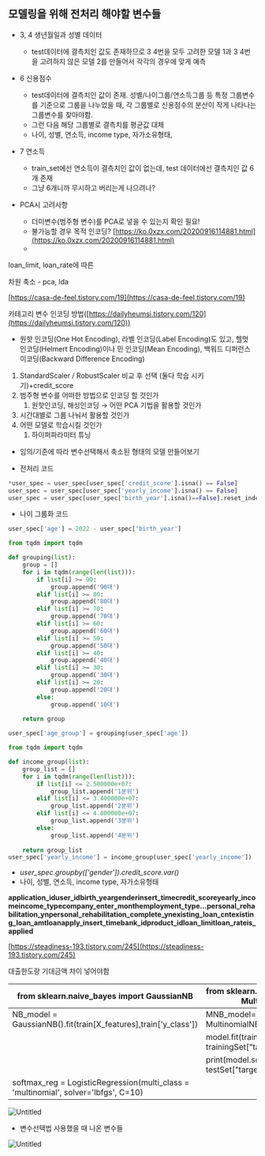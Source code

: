 ## 모델링을 위해 전처리 해야할 변수들

- 3, 4 생년월일과 성별 데이터
    - test데이터에 결측치인 값도 존재하므로 3 4번을 모두 고려한 모델 1과 3 4번을 고려하지 않은 모델 2를 만들어서 각각의 경우에 맞게 예측

- 6 신용점수
    - test데이터에 결측치인 값이 존재. 성별/나이그룹/연소득그룹 등 특정 그룹변수를 기준으로 그룹을 나누었을 때, 각 그룹별로 신용점수의 분산이 작게 나타나는 그룹변수를 찾아야함.
    - 그런 다음 해당 그룹별로 결측치를 평균값 대체
    - 나이, 성별, 연소득, income type, 자가소유형태,

- 7 연소득
    - train_set에선 연소득이 결측치인 값이 없는데, test 데이터에선 결측치인 값 6개 존재
    - 그냥 6개니까 무시하고 버리는게 나으려나?
    
- PCA시 고려사항
    - 더미변수(범주형 변수)를 PCA로 넣을 수 있는지 확인 필요!
    - 불가능할 경우 목적 인코딩? [https://ko.0xzx.com/20200916114881.html](https://ko.0xzx.com/20200916114881.html)
    - 

loan_limit, loan_rate에 따른 

차원 축소 - pca, lda

[https://casa-de-feel.tistory.com/19](https://casa-de-feel.tistory.com/19)

카테고리 변수 인코딩 방법([https://dailyheumsi.tistory.com/120](https://dailyheumsi.tistory.com/120))

- 원핫 인코딩(One Hot Encoding), 라벨 인코딩(Label Encoding)도 있고, 헬멋 인코딩(Helmert Encoding)이나 민 인코딩(Mean Encoding), 백워드 디퍼런스 이코딩(Backward Difference Encoding)

1. StandardScaler / RobustScaler 비교 후 선택 (둘다 학습 시키기)+credit_score
2. 범주형 변수를 어떠한 방법으로 인코딩 할 것인가 
    1. 원핫인코딩, 해싱인코딩 → 어떤 PCA 기법을 활용할 것인가
3. 시간대별로 그룹 나눠서 활용할 것인가
4. 어떤 모델로 학습시킬 것인가
    1. 하이퍼파라미터 튜닝

- 임의/기준에 따라 변수선택해서 축소된 형태의 모델 만들어보기

- 전처리 코드

```python
*user_spec = user_spec[user_spec['credit_score'].isna() == False]
user_spec = user_spec[user_spec['yearly_income'].isna() == False]
user_spec = user_spec[user_spec['birth_year'].isna()==False].reset_index()*
```

- 나이 그룹화 코드

```python
user_spec['age'] = 2022 - user_spec['birth_year']

from tqdm import tqdm

def grouping(list):
    group = []
    for i in tqdm(range(len(list))):
        if list[i] >= 90:
            group.append('90대')
        elif list[i] >= 80:
            group.append('80대')
        elif list[i] >= 70:
            group.append('70대')
        elif list[i] >= 60:
            group.append('60대')
        elif list[i] >= 50:
            group.append('50대')
        elif list[i] >= 40:
            group.append('40대')
        elif list[i] >= 30:
            group.append('30대')
        elif list[i] >= 20:
            group.append('20대')
        else:
            group.append('10대')
    
    return group

user_spec['age_group'] = grouping(user_spec['age'])
```

```python
from tqdm import tqdm

def income_group(list):
    group_list = []
    for i in tqdm(range(len(list))):
        if list[i] <= 2.500000e+07:
            group_list.append('1분위')
        elif list[i] <= 3.400000e+07:
            group_list.append('2분위')
        elif list[i] <= 4.800000e+07:
            group_list.append('3분위')
        else:
            group_list.append('4분위')
    
    return group_list
user_spec['yearly_income'] = income_group(user_spec['yearly_income'])
```

- *user_spec.groupby(['gender']).credit_score.var()*
- 나이, 성별, 연소득, income type, 자가소유형태

**application_iduser_idbirth_yeargenderinsert_timecredit_scoreyearly_incomeincome_typecompany_enter_monthemployment_type...personal_rehabilitation_ynpersonal_rehabilitation_complete_ynexisting_loan_cntexisting_loan_amtloanapply_insert_timebank_idproduct_idloan_limitloan_rateis_applied**

[https://steadiness-193.tistory.com/245](https://steadiness-193.tistory.com/245)


대출한도랑 기대금액 차이 넣어야함


| from sklearn.naive_bayes import GaussianNB | from sklearn.naive_bayes import MultinomialNB |
| --- | --- |
| NB_model = GaussianNB().fit(train[X_features],train['y_class']) | MNB_model= MultinomialNB(alpha=0.01) |
|  | model.fit(trainingSet["data"], trainingSet["target"]) |
|  | print(model.score(testSet["data"], testSet["target"])) |
| softmax_reg = LogisticRegression(multi_class = 'multinomial', solver='lbfgs', C=10) |  |

![Untitled](https://s3-us-west-2.amazonaws.com/secure.notion-static.com/6fc83d00-eff7-4473-bd3e-49eb689a7b8e/Untitled.png)

- 변수선택법 사용했을 때 나온 변수들

![Untitled](https://s3-us-west-2.amazonaws.com/secure.notion-static.com/f6c83bdd-e491-4ed1-ac62-b2f0ddb684f3/Untitled.png)
